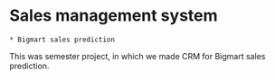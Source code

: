 # Sales management system
    * Bigmart sales prediction
    
This was semester project, in which we made CRM for Bigmart sales prediction.
